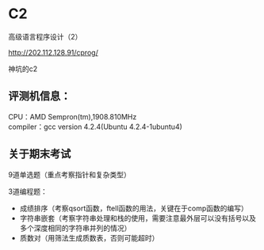 # C2

高级语言程序设计（2）

http://202.112.128.91/cprog/

神坑的c2

## 评测机信息：

CPU：AMD Sempron(tm),1908.810MHz              
compiler：gcc version 4.2.4(Ubuntu 4.2.4-1ubuntu4) 


## 关于期末考试

9道单选题（重点考察指针和复杂类型）

3道编程题：
- 成绩排序（考察qsort函数，ftell函数的用法，关键在于comp函数的编写）
- 字符串嵌套（考察字符串处理和栈的使用，需要注意最外层可以没有括号以及多个深度相同的字符串并列的情况）
- 质数对（用筛法生成质数表，否则可能超时）

